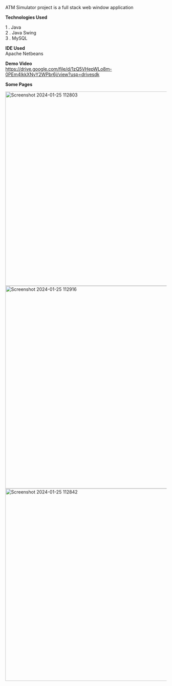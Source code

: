 ATM Simulator project is a full stack web window application  

**Technologies Used**  

1 . Java   
2 . Java Swing  
3 . MySQL  


**IDE Used**  
Apache Netbeans
 
**Demo Video**    
https://drive.google.com/file/d/1zQ5VHepWLo8m-0PEm4IkkXNyY2WPbr6j/view?usp=drivesdk    

**Some Pages**   

<img width="606" alt="Screenshot 2024-01-25 112803" src="https://github.com/sejal2211/ATM-Simulator/assets/142314394/e40d79cb-c623-434c-b3f9-0f2673b94c95">  

<img width="632" alt="Screenshot 2024-01-25 112916" src="https://github.com/sejal2211/ATM-Simulator/assets/142314394/335acd57-2320-4944-b463-fca98797a105">  
<img width="600" alt="Screenshot 2024-01-25 112842" src="https://github.com/sejal2211/ATM-Simulator/assets/142314394/ad7d5abe-c324-4fe9-a61e-facd55ae703b">
